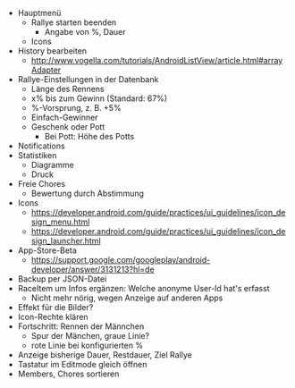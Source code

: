 * Hauptmenü
  * Rallye starten beenden
    * Angabe von %, Dauer
  * Icons
* History bearbeiten
  * http://www.vogella.com/tutorials/AndroidListView/article.html#arrayAdapter
* Rallye-Einstellungen in der Datenbank
  * Länge des Rennens
  * x% bis zum Gewinn (Standard: 67%)
  * %-Vorsprung, z. B. +5%
  * Einfach-Gewinner
  * Geschenk oder Pott
    * Bei Pott: Höhe des Potts
* Notifications
* Statistiken
  * Diagramme
  * Druck
* Freie Chores
  * Bewertung durch Abstimmung
* Icons
  * https://developer.android.com/guide/practices/ui_guidelines/icon_design_menu.html
  * https://developer.android.com/guide/practices/ui_guidelines/icon_design_launcher.html
* App-Store-Beta
  * https://support.google.com/googleplay/android-developer/answer/3131213?hl=de
* Backup per JSON-Datei
* RaceItem um Infos ergänzen: Welche anonyme User-Id hat's erfasst
  * Nicht mehr nörig, wegen Anzeige auf anderen Apps
* Effekt für die Bilder?
* Icon-Rechte klären
* Fortschritt: Rennen der Männchen
  * Spur der Mänchen, graue Linie?
  * rote Linie bei konfigurierten %
* Anzeige bisherige Dauer, Restdauer, Ziel Rallye
* Tastatur im Editmode gleich öffnen
* Members, Chores sortieren
